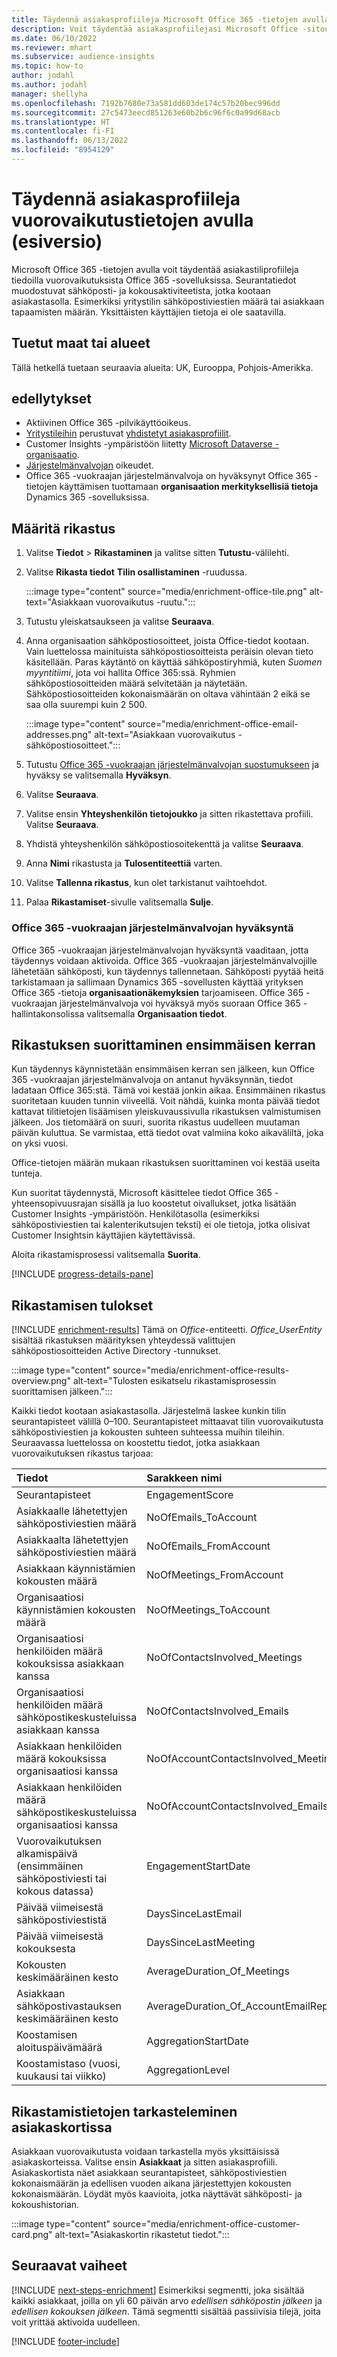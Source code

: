 ```yaml
---
title: Täydennä asiakasprofiileja Microsoft Office 365 -tietojen avulla
description: Voit täydentää asiakasprofiilejasi Microsoft Office -sitouttamistietojen avulla.
ms.date: 06/10/2022
ms.reviewer: mhart
ms.subservice: audience-insights
ms.topic: how-to
author: jodahl
ms.author: jodahl
manager: shellyha
ms.openlocfilehash: 7192b7680e73a581dd603de174c57b20bec996dd
ms.sourcegitcommit: 27c5473eecd851263e60b2b6c96f6c0a99d68acb
ms.translationtype: HT
ms.contentlocale: fi-FI
ms.lasthandoff: 06/13/2022
ms.locfileid: "8954129"
---
```

# <a name="enrich-customer-profiles-with-engagement-data-preview"></a>Täydennä asiakasprofiileja vuorovaikutustietojen avulla (esiversio)

Microsoft Office 365 -tietojen avulla voit täydentää asiakastiliprofiileja tiedoilla vuorovaikutuksista Office 365 -sovelluksissa. Seurantatiedot muodostuvat sähköposti- ja kokousaktiviteetista, jotka kootaan asiakastasolla. Esimerkiksi yritystilin sähköpostiviestien määrä tai asiakkaan tapaamisten määrän. Yksittäisten käyttäjien tietoja ei ole saatavilla.

## <a name="supported-countries-or-regions"></a>Tuetut maat tai alueet

Tällä hetkellä tuetaan seuraavia alueita: UK, Eurooppa, Pohjois-Amerikka.

## <a name="prerequisites"></a>edellytykset

- Aktiivinen Office 365 -pilvikäyttöoikeus.
- [Yritystileihin](work-with-business-accounts.md) perustuvat [yhdistetyt asiakasprofiilit](customer-profiles.md).
- Customer Insights -ympäristöön liitetty [Microsoft Dataverse -organisaatio](create-environment.md#step-3-connect-to-microsoft-dataverse).
- [Järjestelmänvalvojan](permissions.md#admin) oikeudet.
- Office 365 -vuokraajan järjestelmänvalvoja on hyväksynyt Office 365 -tietojen käyttämisen tuottamaan **organisaation merkityksellisiä tietoja** Dynamics 365 -sovelluksissa.

## <a name="configure-the-enrichment"></a>Määritä rikastus

1. Valitse **Tiedot** > **Rikastaminen** ja valitse sitten **Tutustu**-välilehti.

1. Valitse **Rikasta tiedot** **Tilin osallistaminen** -ruudussa.

   :::image type="content" source="media/enrichment-office-tile.png" alt-text="Asiakkaan vuorovaikutus -ruutu.":::

1. Tutustu yleiskatsaukseen ja valitse **Seuraava**.

1. Anna organisaation sähköpostiosoitteet, joista Office-tiedot kootaan. Vain luettelossa mainituista sähköpostiosoitteista peräisin olevan tieto käsitellään. Paras käytäntö on käyttää sähköpostiryhmiä, kuten *Suomen myyntitiimi*, jota voi hallita Office 365:ssä. Ryhmien sähköpostiosoitteiden määrä selvitetään ja näytetään. Sähköpostiosoitteiden kokonaismäärän on oltava vähintään 2 eikä se saa olla suurempi kuin 2 500.

   :::image type="content" source="media/enrichment-office-email-addresses.png" alt-text="Asiakkaan vuorovaikutus -sähköpostiosoitteet.":::

1. Tutustu [Office 365 -vuokraajan järjestelmänvalvojan suostumukseen](#office-365-tenant-administrator-consent) ja hyväksy se valitsemalla **Hyväksyn**.

1. Valitse **Seuraava**.

1. Valitse ensin **Yhteyshenkilön tietojoukko** ja sitten rikastettava profiili. Valitse **Seuraava**.

1. Yhdistä yhteyshenkilön sähköpostiosoitekenttä ja valitse **Seuraava**.

1. Anna **Nimi** rikastusta ja **Tulosentiteettiä** varten.

1. Valitse **Tallenna rikastus**, kun olet tarkistanut vaihtoehdot.

1. Palaa **Rikastamiset**-sivulle valitsemalla **Sulje**.

### <a name="office-365-tenant-administrator-consent"></a>Office 365 -vuokraajan järjestelmänvalvojan hyväksyntä

Office 365 -vuokraajan järjestelmänvalvojan hyväksyntä vaaditaan, jotta täydennys voidaan aktivoida. Office 365 -vuokraajan järjestelmänvalvojille lähetetään sähköposti, kun täydennys tallennetaan. Sähköposti pyytää heitä tarkistamaan ja sallimaan Dynamics 365 -sovellusten käyttää yrityksen Office 365 -tietoja **organisaationäkemyksien** tarjoamiseen. Office 365 -vuokraajan järjestelmänvalvoja voi hyväksyä myös suoraan Office 365 -hallintakonsolissa valitsemalla **Organisaation tiedot**.

## <a name="running-the-enrichment-for-the-first-time"></a>Rikastuksen suorittaminen ensimmäisen kerran

Kun täydennys käynnistetään ensimmäisen kerran sen jälkeen, kun Office 365 -vuokraajan järjestelmänvalvoja on antanut hyväksynnän, tiedot ladataan Office 365:stä. Tämä voi kestää jonkin aikaa. Ensimmäinen rikastus suoritetaan kuuden tunnin viiveellä. Voit nähdä, kuinka monta päivää tiedot kattavat tilitietojen lisäämisen yleiskuvaussivulla rikastuksen valmistumisen jälkeen. Jos tietomäärä on suuri, suorita rikastus uudelleen muutaman päivän kuluttua. Se varmistaa, että tiedot ovat valmiina koko aikaväliltä, joka on yksi vuosi.

Office-tietojen määrän mukaan rikastuksen suorittaminen voi kestää useita tunteja.

Kun suoritat täydennystä, Microsoft käsittelee tiedot Office 365 -yhteensopivuusrajan sisällä ja luo koostetut oivallukset, jotka lisätään Customer Insights -ympäristöön. Henkilötasolla (esimerkiksi sähköpostiviestien tai kalenterikutsujen teksti) ei ole tietoja, jotka olisivat Customer Insightsin käyttäjien käytettävissä.

Aloita rikastamisprosessi valitsemalla **Suorita**.

[!INCLUDE [progress-details-pane](includes/progress-details-pane.md)]

## <a name="enrichment-results"></a>Rikastamisen tulokset

[!INCLUDE [enrichment-results](includes/enrichment-results.md)] Tämä on *Office*-entiteetti. *Office_UserEntity* sisältää rikastuksen määrityksen yhteydessä valittujen sähköpostiosoitteiden Active Directory -tunnukset.

:::image type="content" source="media/enrichment-office-results-overview.png" alt-text="Tulosten esikatselu rikastamisprosessin suorittamisen jälkeen.":::

Kaikki tiedot kootaan asiakastasolla. Järjestelmä laskee kunkin tilin seurantapisteet välillä 0–100. Seurantapisteet mittaavat tilin vuorovaikutusta sähköpostiviestien ja kokousten suhteen suhteessa muihin tileihin. Seuraavassa luettelossa on koostettu tiedot, jotka asiakkaan vuorovaikutuksen rikastus tarjoaa:

| Tiedot                                                                              | Sarakkeen nimi                              |
| :-------------------------------------------------------------------------------- |:---------------------------------------- |
| Seurantapisteet                                                                  |  EngagementScore                         |
| Asiakkaalle lähetettyjen sähköpostiviestien määrä                                                       |  NoOfEmails_ToAccount                    |
| Asiakkaalta lähetettyjen sähköpostiviestien määrä                                                     |  NoOfEmails_FromAccount                  |
| Asiakkaan käynnistämien kokousten määrä                                           |  NoOfMeetings_FromAccount                |
| Organisaatiosi käynnistämien kokousten määrä                                 |  NoOfMeetings_ToAccount                  |
| Organisaatiosi henkilöiden määrä kokouksissa asiakkaan kanssa                  |  NoOfContactsInvolved_Meetings           |
| Organisaatiosi henkilöiden määrä sähköpostikeskusteluissa asiakkaan kanssa       |  NoOfContactsInvolved_Emails             |
| Asiakkaan henkilöiden määrä kokouksissa organisaatiosi kanssa                  |  NoOfAccountContactsInvolved_Meetings    |
| Asiakkaan henkilöiden määrä sähköpostikeskusteluissa organisaatiosi kanssa       |  NoOfAccountContactsInvolved_Emails      |
| Vuorovaikutuksen alkamispäivä (ensimmäinen sähköpostiviesti tai kokous datassa)                        |  EngagementStartDate                     |
| Päivää viimeisestä sähköpostiviestistä                                                             |  DaysSinceLastEmail                      |
| Päivää viimeisestä kokouksesta                                                           |  DaysSinceLastMeeting                    |
| Kokousten keskimääräinen kesto                                                      |  AverageDuration_Of_Meetings             |
| Asiakkaan sähköpostivastauksen keskimääräinen kesto                                    |  AverageDuration_Of_AccountEmailReplies  |
| Koostamisen aloituspäivämäärä                                                            |  AggregationStartDate                    |
| Koostamistaso (vuosi, kuukausi tai viikko)                                          |  AggregationLevel                        |

## <a name="see-enrichment-data-on-the-customer-card"></a>Rikastamistietojen tarkasteleminen asiakaskortissa

Asiakkaan vuorovaikutusta voidaan tarkastella myös yksittäisissä asiakaskorteissa. Valitse ensin **Asiakkaat** ja sitten asiakasprofiili. Asiakaskortista näet asiakkaan seurantapisteet, sähköpostiviestien kokonaismäärän ja edellisen vuoden aikana järjestettyjen kokousten kokonaismäärän. Löydät myös kaavioita, jotka näyttävät sähköposti- ja kokoushistorian.

:::image type="content" source="media/enrichment-office-customer-card.png" alt-text="Asiakaskortin rikastetut tiedot.":::

## <a name="next-steps"></a>Seuraavat vaiheet

[!INCLUDE [next-steps-enrichment](includes/next-steps-enrichment.md)]
Esimerkiksi segmentti, joka sisältää kaikki asiakkaat, joilla on yli 60 päivän arvo *edellisen sähköpostin jälkeen* ja *edellisen kokouksen jälkeen*. Tämä segmentti sisältää passiivisia tilejä, joita voit yrittää aktivoida uudelleen.

[!INCLUDE [footer-include](includes/footer-banner.md)]
